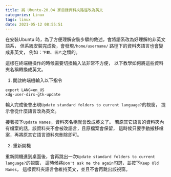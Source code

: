 ```yaml
---
title: 將 Ubuntu-20.04 家目錄資料夾路徑改為英文
categories: Linux
tags: linux
date: 2021-05-12 08:55:51
---
```


在安裝Ubuntu 時，為了方便理解安裝步驟的敘述，會將語系改為好理解的非英文語系，
但系統安裝完成後，會發現`/home/username/` 路徑下的資料夾語言也會變成非英文，
例如：`下載`、`圖片`之類的。

這樣在終端機操作的時候需要切換輸入法非常不方便，
以下教學如何將這些資料夾名稱轉換成英文。

<!-- more -->

1. 開啟終端機輸入以下指令

```command
export LANG=en_US
xdg-user-dirs-gtk-update
```

輸入完成後會出現`Update standard folders to current language?`的視窗，
提示會從什麼語言改為英文。

接著按下`Update Names`，資料夾名稱就會改成英文了。
若原其它語言的資料夾內有檔案的話，該資料夾不會被改語言，且原檔案會保留，
這時候只要手動搬移檔案，再將原其它語言資料夾刪除即可。

2. 重新開機

重新開機進到桌面後，會再跳出一次`Update standard folders to current language?`的視窗，
這時候將`Don't ask me the again`勾選，並按下`Keep Old Names`，
這樣資料夾語言會維持英文，並且不會再跳出該視窗。
